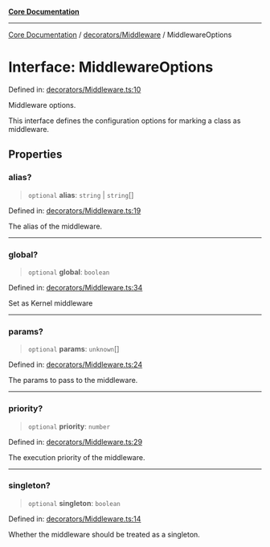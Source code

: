 [**Core Documentation**](../../../README.md)

***

[Core Documentation](../../../README.md) / [decorators/Middleware](../README.md) / MiddlewareOptions

# Interface: MiddlewareOptions

Defined in: [decorators/Middleware.ts:10](https://github.com/stonemjs/core/blob/e2200da501349da1fec304d821c002bb6d055b61/src/decorators/Middleware.ts#L10)

Middleware options.

This interface defines the configuration options for marking a class as middleware.

## Properties

### alias?

> `optional` **alias**: `string` \| `string`[]

Defined in: [decorators/Middleware.ts:19](https://github.com/stonemjs/core/blob/e2200da501349da1fec304d821c002bb6d055b61/src/decorators/Middleware.ts#L19)

The alias of the middleware.

***

### global?

> `optional` **global**: `boolean`

Defined in: [decorators/Middleware.ts:34](https://github.com/stonemjs/core/blob/e2200da501349da1fec304d821c002bb6d055b61/src/decorators/Middleware.ts#L34)

Set as Kernel middleware

***

### params?

> `optional` **params**: `unknown`[]

Defined in: [decorators/Middleware.ts:24](https://github.com/stonemjs/core/blob/e2200da501349da1fec304d821c002bb6d055b61/src/decorators/Middleware.ts#L24)

The params to pass to the middleware.

***

### priority?

> `optional` **priority**: `number`

Defined in: [decorators/Middleware.ts:29](https://github.com/stonemjs/core/blob/e2200da501349da1fec304d821c002bb6d055b61/src/decorators/Middleware.ts#L29)

The execution priority of the middleware.

***

### singleton?

> `optional` **singleton**: `boolean`

Defined in: [decorators/Middleware.ts:14](https://github.com/stonemjs/core/blob/e2200da501349da1fec304d821c002bb6d055b61/src/decorators/Middleware.ts#L14)

Whether the middleware should be treated as a singleton.
